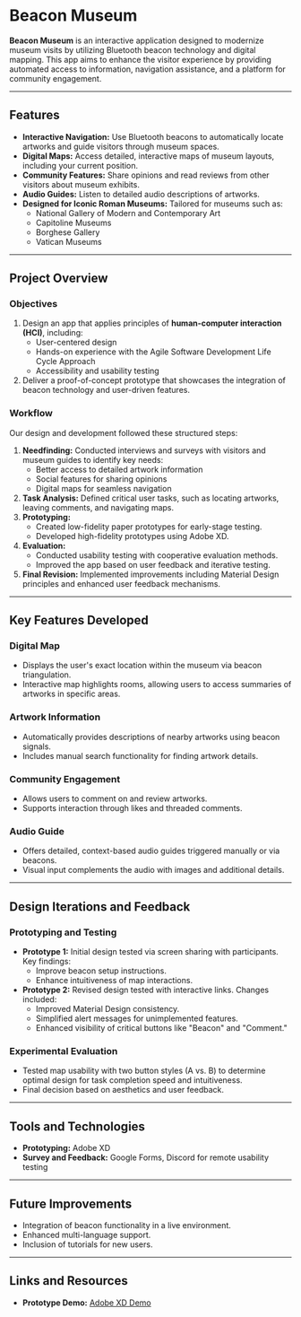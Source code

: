# Beacon Museum

**Beacon Museum** is an interactive application designed to modernize museum visits by utilizing Bluetooth beacon technology and digital mapping. This app aims to enhance the visitor experience by providing automated access to information, navigation assistance, and a platform for community engagement.

---

## Features

- **Interactive Navigation:** Use Bluetooth beacons to automatically locate artworks and guide visitors through museum spaces.
- **Digital Maps:** Access detailed, interactive maps of museum layouts, including your current position.
- **Community Features:** Share opinions and read reviews from other visitors about museum exhibits.
- **Audio Guides:** Listen to detailed audio descriptions of artworks.
- **Designed for Iconic Roman Museums:** Tailored for museums such as:
  - National Gallery of Modern and Contemporary Art
  - Capitoline Museums
  - Borghese Gallery
  - Vatican Museums

---

## Project Overview

### Objectives
1. Design an app that applies principles of **human-computer interaction (HCI)**, including:
   - User-centered design
   - Hands-on experience with the Agile Software Development Life Cycle Approach
   - Accessibility and usability testing
2. Deliver a proof-of-concept prototype that showcases the integration of beacon technology and user-driven features.

### Workflow
Our design and development followed these structured steps:
1. **Needfinding:** Conducted interviews and surveys with visitors and museum guides to identify key needs:
   - Better access to detailed artwork information
   - Social features for sharing opinions
   - Digital maps for seamless navigation
2. **Task Analysis:** Defined critical user tasks, such as locating artworks, leaving comments, and navigating maps.
3. **Prototyping:**
   - Created low-fidelity paper prototypes for early-stage testing.
   - Developed high-fidelity prototypes using Adobe XD.
4. **Evaluation:**
   - Conducted usability testing with cooperative evaluation methods.
   - Improved the app based on user feedback and iterative testing.
5. **Final Revision:** Implemented improvements including Material Design principles and enhanced user feedback mechanisms.

---

## Key Features Developed

### **Digital Map**
- Displays the user's exact location within the museum via beacon triangulation.
- Interactive map highlights rooms, allowing users to access summaries of artworks in specific areas.

### **Artwork Information**
- Automatically provides descriptions of nearby artworks using beacon signals.
- Includes manual search functionality for finding artwork details.

### **Community Engagement**
- Allows users to comment on and review artworks.
- Supports interaction through likes and threaded comments.

### **Audio Guide**
- Offers detailed, context-based audio guides triggered manually or via beacons.
- Visual input complements the audio with images and additional details.

---

## Design Iterations and Feedback

### **Prototyping and Testing**
- **Prototype 1:** Initial design tested via screen sharing with participants. Key findings:
  - Improve beacon setup instructions.
  - Enhance intuitiveness of map interactions.
- **Prototype 2:** Revised design tested with interactive links. Changes included:
  - Improved Material Design consistency.
  - Simplified alert messages for unimplemented features.
  - Enhanced visibility of critical buttons like "Beacon" and "Comment."

### **Experimental Evaluation**
- Tested map usability with two button styles (A vs. B) to determine optimal design for task completion speed and intuitiveness.
- Final decision based on aesthetics and user feedback.

---

## Tools and Technologies
- **Prototyping:** Adobe XD
- **Survey and Feedback:** Google Forms, Discord for remote usability testing
---

## Future Improvements
- Integration of beacon functionality in a live environment.
- Enhanced multi-language support.
- Inclusion of tutorials for new users.

---

## Links and Resources
- **Prototype Demo:** [Adobe XD Demo](https://xd.adobe.com/view/54fe4f64-06ff-470c-b53f-b011bb0ec6f8-01ad/?fullscreen) 

